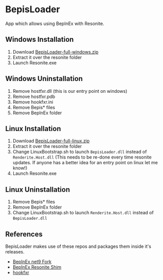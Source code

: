 # BepisLoader

App which allows using BepInEx with Resonite.

## Windows Installation

1. Download [BepisLoader-full-windows.zip](https://github.com/art0007i/BepisLoader/releases/latest/download/BepisLoader-full-windows.zip)
2. Extract it over the resonite folder
3. Launch Resonite.exe

## Windows Uninstallation

1. Remove hostfxr.dll (this is our entry point on windows)
2. Remove hostfxr.pdb
3. Remove hookfxr.ini
4. Remove Bepis* files
5. Remove BepInEx folder

## Linux Installation

1. Download [BepisLoader-full-linux.zip](https://github.com/art0007i/BepisLoader/releases/latest/download/BepisLoader-full-linux.zip)
2. Extract it over the resonite folder
3. Change LinuxBootstrap.sh to launch `BepisLoader.dll` instead of `Renderite.Host.dll` (This needs to be re-done every time resonite updates. If anyone has a better idea for an entry point on linux let me know!)
4. Launch Resonite.exe

## Linux Uninstallation

1. Remove Bepis* files
2. Remove BepInEx folder
3. Change LinuxBootstrap.sh to launch `Renderite.Host.dll` instead of `BepisLoader.dll`

## References

BepisLoader makes use of these repos and packages them inside it's releases.
- [BepInEx net9 Fork](https://github.com/art0007i/BepInEx)
- [BepInEx Resonite Shim](https://github.com/art0007i/BepInExResoniteShim)
- [hookfxr](https://github.com/MonkeyModdingTroop/hookfxr)
